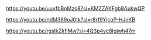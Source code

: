 https://youtu.be/uuvfbBnMzo8?si=KMZZAYFgb9AukwQP

https://youtu.be/ndM369oJ0tk?si=r8rf9YjcoP-HJnKB

https://youtu.be/rgsIkZkflMw?si=4Q3p4vc8Igjwh47m